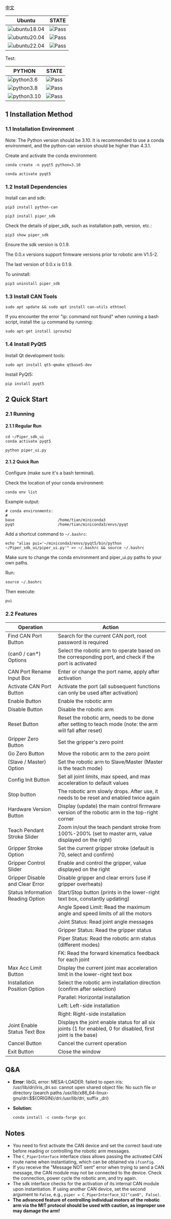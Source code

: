[中文](README.MD)

|Ubuntu |STATE|
|---|---|
|![ubuntu18.04](https://img.shields.io/badge/Ubuntu-18.04-orange.svg)|![Pass](https://img.shields.io/badge/Pass-blue.svg)|
|![ubuntu20.04](https://img.shields.io/badge/Ubuntu-20.04-orange.svg)|![Pass](https://img.shields.io/badge/Pass-blue.svg)|
|![ubuntu22.04](https://img.shields.io/badge/Ubuntu-22.04-orange.svg)|![Pass](https://img.shields.io/badge/Pass-blue.svg)|

Test:

|PYTHON |STATE|
|---|---|
|![python3.6](https://img.shields.io/badge/Python-3.6-blue.svg)|![Pass](https://img.shields.io/badge/Pass-blue.svg)|
|![python3.8](https://img.shields.io/badge/Python-3.8-blue.svg)|![Pass](https://img.shields.io/badge/Pass-blue.svg)|
|![python3.10](https://img.shields.io/badge/Python-3.10-blue.svg)|![Pass](https://img.shields.io/badge/Pass-blue.svg)|

## 1 Installation Method

### 1.1 Installation Environment

Note: The Python version should be 3.10. It is recommended to use a conda environment, and the python-can version should be higher than 4.3.1.

Create and activate the conda environment:

```shell
conda create -n pyqt5 python=3.10
```

```shell
conda activate pyqt5
```

### 1.2 Install Dependencies

Install can and sdk:

```shell
pip3 install python-can
```

```shell
pip3 install piper_sdk
```

Check the details of piper_sdk, such as installation path, version, etc.:

```shell
pip3 show piper_sdk
```

Ensure the sdk version is 0.1.9.

The 0.0.x versions support firmware versions prior to robotic arm V1.5-2.

The last version of 0.0.x is 0.1.9.

To uninstall:

```shell
pip3 uninstall piper_sdk
```

### 1.3 Install CAN Tools

```shell
sudo apt update && sudo apt install can-utils ethtool
```

If you encounter the error "ip: command not found" when running a bash script, install the `ip` command by running:

```shell
sudo apt-get install iproute2
```

### 1.4 Install PyQt5

Install Qt development tools:

```shell
sudo apt install qt5-qmake qtbase5-dev
```

Install PyQt5:

```shell
pip install pyqt5
```

## 2 Quick Start

### 2.1 Running

#### 2.1.1 Regular Run

```shell
cd ~/Piper_sdk_ui
conda activate pyqt5
```

```shell
python piper_ui.py
```

#### 2.1.2 Quick Run

Configure (make sure it's a bash terminal).

Check the location of your conda environment:

```shell
conda env list
```

Example output:

```
# conda environments:
#
base                   /home/tian/miniconda3
pyqt                   /home/tian/miniconda3/envs/pyqt
```

Add a shortcut command to `~/.bashrc`:

```shell
echo "alias pui='~/miniconda3/envs/pyqt5/bin/python ~/Piper_sdk_ui/piper_ui.py'" >> ~/.bashrc && source ~/.bashrc
```

Make sure to change the conda environment and piper_ui.py paths to your own paths.

Run:

```shell
source ~/.bashrc
```

Then execute:

```shell
pui
```

### 2.2 Features

|Operation |Action|
|---|---|
|Find CAN Port Button|Search for the current CAN port, root password is required|
|(can0 / can*) Options|Select the robotic arm to operate based on the corresponding port, and check if the port is activated|
|CAN Port Rename Input Box|Enter or change the port name, apply after activation|
|Activate CAN Port Button|Activate the port (all subsequent functions can only be used after activation)|
|Enable Button|Enable the robotic arm|
|Disable Button|Disable the robotic arm|
|Reset Button|Reset the robotic arm, needs to be done after setting to teach mode (note: the arm will fall after reset)|
|Gripper Zero Button|Set the gripper's zero point|
|Go Zero Button|Move the robotic arm to the zero point|
|(Slave / Master) Option|Set the robotic arm to Slave/Master (Master is the teach mode)|
|Config Init Button|Set all joint limits, max speed, and max acceleration to default values|
|Stop button|The robotic arm slowly drops. After use, it needs to be reset and enabled twice again|
|Hardware Version Button|Display (update) the main control firmware version of the robotic arm in the top-right corner|
|Teach Pendant Stroke Slider|Zoom in/out the teach pendant stroke from 100%-200% (set to master arm, value displayed on the right)|
|Gripper Stroke Option|Set the current gripper stroke (default is 70, select and confirm)|
|Gripper Control Slider|Enable and control the gripper, value displayed on the right|
|Gripper Disable and Clear Error|Disable gripper and clear errors (use if gripper overheats)|
|Status Information Reading Option|Start/Stop button (prints in the lower-right text box, constantly updating)|
| |Angle Speed Limit: Read the maximum angle and speed limits of all the motors|
| |Joint Status: Read joint angle messages|
| |Gripper Status: Read the gripper status|
| |Piper Status: Read the robotic arm status (different modes)|
| |FK: Read the forward kinematics feedback for each joint|
|Max Acc Limit Button|Display the current joint max acceleration limit in the lower-right text box|
|Installation Position Option|Select the robotic arm installation direction (confirm after selection)|
| |Parallel: Horizontal installation|
| |Left: Left-side installation|
| |Right: Right-side installation|
|Joint Enable Status Text Box|Displays the joint enable status for all six joints (1 for enabled, 0 for disabled, first joint is the base)|
|Cancel Button|Cancel the current operation|
|Exit Button|Close the window|

## Q&A

- **Error**: libGL error: MESA-LOADER: failed to open iris: /usr/lib/dri/iris_dri.so: cannot open shared object file: No such file or directory (search paths /usr/lib/x86_64-linux-gnu/dri:$${ORIGIN}/dri:/usr/lib/dri, suffix _dri)

- **Solution**:
    ```
    conda install -c conda-forge gcc
    ```

## Notes

- You need to first activate the CAN device and set the correct baud rate before reading or controlling the robotic arm messages.
- The `C_PiperInterface` interface class allows passing the activated CAN route name when instantiating, which can be obtained via `ifconfig`.
- If you receive the "Message NOT sent" error when trying to send a CAN message, the CAN module may not be connected to the device. Check the connection, power cycle the robotic arm, and try again.
- The sdk interface checks for the activation of its internal CAN module upon instantiation. If using another CAN device, set the second argument to `False`, e.g., `piper = C_PiperInterface_V2("can0", False)`.
- **The advanced feature of controlling individual motors of the robotic arm via the MIT protocol should be used with caution, as improper use may damage the arm!**
